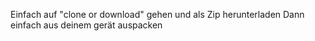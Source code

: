 Einfach auf "clone or download" gehen und als Zip herunterladen
Dann einfach aus deinem gerät auspacken

